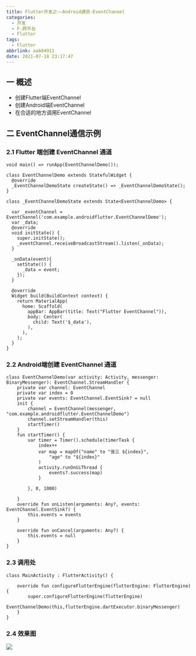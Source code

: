 ```yaml
---
title: Flutter开发之——Android通信-EventChannel
categories:
  - 开发
  - F-跨平台
  - Flutter
tags:
  - Flutter
abbrlink: aab84911
date: 2021-07-18 23:17:47
---
```

## 一 概述

* 创建Flutter端EventChannel
* 创建Android端EventChannel
* 在合适的地方调用EventChannel

<!--more-->

## 二 EventChannel通信示例

### 2.1 Flutter 端创建 **EventChannel** 通道

```
void main() => runApp(EventChannelDemo());

class EventChannelDemo extends StatefulWidget {
  @override
  _EventChannelDemoState createState() => _EventChannelDemoState();
}

class _EventChannelDemoState extends State<EventChannelDemo> {

  var _eventChannel = EventChannel('com.example.androidflutter.EventChannelDemo');
  var _data;
  @override
  void initState() {
    super.initState();
    _eventChannel.receiveBroadcastStream().listen(_onData);
  }

  _onData(event){
    setState(() {
      _data = event;
    });
  }

  @override
  Widget build(BuildContext context) {
    return MaterialApp(
      home: Scaffold(
        appBar: AppBar(title: Text("Flutter EventChannel")),
        body: Center(
          child: Text('$_data'),
        ),
      ),
    );
  }
}
```

### 2.2 Android端创建 **EventChannel** 通道

```
class EventChannelDemo(var activity: Activity, messenger: BinaryMessenger): EventChannel.StreamHandler {
    private var channel: EventChannel
    private var index = 0
    private var events: EventChannel.EventSink? = null
    init {
        channel = EventChannel(messenger, "com.example.androidflutter.EventChannelDemo")
        channel.setStreamHandler(this)
        startTimer()
    }
    fun startTimer() {
        var timer = Timer().schedule(timerTask {
            index++
            var map = mapOf("name" to "张三 ${index}",
                "age" to "${index}"
            )
            activity.runOnUiThread {
                events?.success(map)
            }

        }, 0, 1000)

    }
    override fun onListen(arguments: Any?, events: EventChannel.EventSink?) {
        this.events = events
    }

    override fun onCancel(arguments: Any?) {
        this.events = null
    }
}
```

### 2.3 调用处

```
class MainActivity : FlutterActivity() {

    override fun configureFlutterEngine(flutterEngine: FlutterEngine) {
        super.configureFlutterEngine(flutterEngine)
        EventChannelDemo(this,flutterEngine.dartExecutor.binaryMessenger)
    }
}
```

### 2.4 效果图

![][1]


[1]:https://jsd.onmicrosoft.cn/gh/PGzxc/CDN/blog-flutter/flutter-event-channel-android-sample.gif
